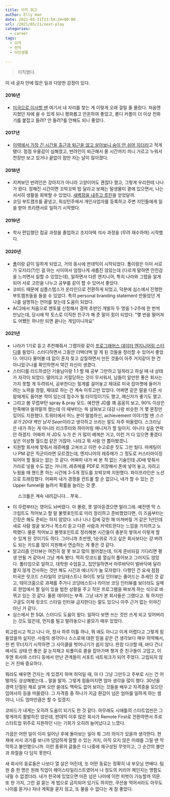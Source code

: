 ```yaml
---
title: 이직 회고
author: Elly Han
date: 2021-05-21T23:54:24+00:00
url: /2021/05/21/next-play
categories:
  - career
tags:
  - 이직
  - 전직
  - 이민생활

---
```


> 이직했다. 

이 네 글자 안에 많은 일과 다양한 감정이 있다.

#### 2016년 
- [미국으로 이사할 땐](https://ellysalley.com/2017/01/04/20162017/) 여기서 내 자리를 찾는 게 이렇게 오래 걸릴 줄 몰랐다. 처음엔 지쳤던 차에 쉴 수 있게 되니 평화롭고 안온하여 좋았고, 롱디 커플이 더 이상 전화기를 붙잡고 들려? 안 들려?를 안해도 되니 좋았다.

#### 2017년 
- [이력에서 가장 긴 시간을 출근과 퇴근을 않고 살아보니 숨이 안 쉬어 지더라](https://ellysalley.com/2017/03/16/work/)고 적게 됐다. 점점 우울감이 심해졌고, 반려인이 퇴근해서 올 시간까지 끼니 거르고 누워서 천장만 보고 있거나 끝없이 잠만 자는 날이 많아졌다.

#### 2018년
- 지켜보던 반려인은 강아지가 아니라 고양이어도 괜찮다 했고, 그렇게 우리한테 나나가 왔다. 정해진 시간이면 꼬박꼬박 밥 달라고 보채는 털생물이 곁에 있으면서, 나는 서서히 생활을 회복할 수 있었다. [새벽잠을 내주고 루틴](https://brunch.co.kr/@ellysalley/2)을 얻었달까. 
- 코딩 부트캠프를 끝냈고, 워싱턴주에서 개인사업자를 등록하고 주변 지인들에게 일을 받아 프리랜서로 일하기 시작했다. 

#### 2019년
- 학사 편입했던 컴공 과정을 졸업하고 조지아텍 석사 과정을 (무려 재수하여) 시작했다.

#### 2020년
- [폴](https://youtu.be/pgsAMqJ2StU)이랑 같이 일하게 되었고, 거의 동시에 판데믹이 시작되었다. 폴이랑은 이미 서로가 모지리(?)인 걸 아는 사이여서 엄청나게 새롭진 않았는데 (다르게 말하면 안전감을 느끼면서 일할 수 있었는데), 일하면서 다른 엔지니어, 특히 나라와 그랩을 알게 되어 서로 고민을 나누고 공부를 같이 할 수 있어서 좋았다. 
- 코비드 때문에 심플스텝스가 온라인으로 전환하게 되었고, 덕분에 심스에서 진행한 부트캠프들을 들을 수 있었다. 특히 personal branding statement 만들었던 게 나를 설명하는 언어를 찾는데 도움이 되었다. 
- AC2에서 처음으로 멘토를 신청해서 경력 초반인 개발자 두 명을 1-2주에 한 번씩 만났는데, 당시에 막 토스로 이직한 친구가 해 준 말이 힘이 되었다. "몇 번을 떨어져도 어쨌든 하나만 되면 끝나는 게임이니까요"

#### 2021년 
- 나라가 1기로 듣고 추천해줘서 그랩이랑 같이 [프로그래머스 데이터 엔지니어링 스터디](https://programmers.co.kr/learn/courses/11710)를 들었다. 스터디하면서 그동안 더벅더벅 알 게 된 것들을 정리할 수 있어서 좋았다. 어디다 물어볼 데 없이 혼자 찾고 삽질하면서 만든 것들이 아주 거지같이 한 건 아니었구나를 확인하면서 약간 자신이 생겼다. 
- 스터디를 리드하셨던 기용님이랑 1:1 할 때 공부 그만하고 일하라고 하실 때 내 상태가 자각이 되었다. 떨어지고 거절당하는 것이 무서워서, 남들이 알만한 좋은 회사는 가지 못할 게 두려워서, 공부한다는 핑계를 걸어놓고 제대로 미국 잡마켓에 들어가려는 노력을 정말, 제대로 하는 건 계속 미루고만 있었다. 어쩌면 같은 말을 다른 사람에게도 들어본 적이 있는데 접수가 될 타이밍이기도 했고, 메신저가 좋기도 했고.
- 그리고 봄 무렵부턴 spray & pray 모드. 예전엔 JD를 꽤 꼼꼼히 보고, 90% 이상은 만족해야 쓸까말까 했는데 이 때부터는 쓱 살펴보고 대강 나랑 비슷한 거 몇 문장만 있어도 지원했다. 트위터에서 어느 분이 말씀하신, achievement 이야기할 땐 *스스로가 20대 백인 남자 Sean*이라고 생각하고 쓰라는 말도 자주 떠올렸다. 스크리닝은 내가 하는 게 아니라 리크루터와 하이어링 매니저가 할 일이지. 아니다 싶음 연락 안 하겠지. 어짜피 저 JD도 누가 쓴 거 많이 베껴쓴 거고, 이런 거 다 있으면 좋겠다 싶은 이상형 월드컵 같은 거잖아. 나라고 뭐 사람 안 뽑아봤겠니.
- 지원할 회사에 맞춰서 레쥬메를 고쳐쓰고 이런 수고로운 짓도 그만 뒀다. 마케팅이나 PM 같은 직군이라면 모르겠는데, 엔지니어의 레쥬메가 그 정도로 커스터마이징 되어야 할 필요는 없는 것 같다. 어짜피 내가 써 본 적 없는 기술인데 JD에 맞춰서 가라로 넣을 수도 없는 거니까. 레쥬메를 PDF로 저장해서 폰에 넣어 놓고, 자려고 누웠을 때 핸드폰 하는 시간에 3-5개 정도를 꼬박꼬박 지원했다. 파이프라인은 노션으로 트래킹했다. 어짜피 내가 경쟁을 컨트롤 할 순 없으니, 내가 할 수 있는 건 Upper funnel을 늘려서 확률을 늘리는 것 뿐.  

<figure class="image">
  <img src="/images/2021/tracking.png" alt="">
  <figcaption>스크롤은 계속 내려갑니다... 쭈욱...</figcaption>
</figure>

- 이 무렵부터는 영어도 놔버렸다. 아 몰랑, 못 알아듣겠으면 말라그래. 예전엔 막 스크립트도 적어보고 할 말 불렛포인트로 미리 정리하고 준비했었다면, 이 즈음부터는 긴장은 해도 준비는 하지 않았다. 너나 나나 집에 갖힌 채 미쳐버릴 거 같은 1년인데 새로 사람 얼굴 보거나 목소리 듣고 다른 사람과 커넥트한다는 느낌을 가지려고 노력했다. 물론 적어보고 불렛포인트로 정리해본 시간들이 충분히 쌓여서 이렇게 할 수 있게 된 것이기도 하다. 그러니까 초반엔, 1순위로 가고 싶은 회사보다는 걍 버려도 되는 카드를 많이 지원해서 연습하는 게 좋은 것 같다.
- 알고리즘 인터뷰는 여전히 잘 못 보고 많이 떨어졌는데, 이게 준비되길 기다리면 평생 안될 거 같아서 그냥 계속 봤다. 딱히 릿코드를 열심히 풀어보고 그러지도 않았다. 풀타임으로 일하고, 대학원 수업듣고, 집안일하면서 마루바닥이 발바닥에 달라붙지 않게 건사하는 것만 해도 시간과 에너지가 늘 모자랐다. 다행인 건 요새 점점 미국은 릿코드 스타일의 코딩테스트나 화이트 보딩 인터뷰는 줄어드는 추세인 것 같고, 테이크홈으로 과제를 주거나 코딩테스트나 라이브 코딩 인터뷰를 보더라도 실제로 현업에서 짤 일이 있을 법한 상황을 주고 작은 프로그램을 짜보게 하는 식으로 바뀌고 있는 것 같다. 물론 데이터는 부족. 그냥 내가 본 회사들은 그랬다고. 뭐 하지만 구글도 이제 릿코드 스타일 인터뷰 금지한다는 말도 있으니 아주 근거 없는 이야긴 아닌 거 같다. 
- 심스에서 한 SQL 스터디도 도움이 됬다. 일하다 보면 쓰는 것만 쓰게 되고 잊어버리는 것도 많은데, 먼지를 털고 말려놓으니 쓸모가 매우 있었다. 

회고랍시고 적고 나니 아, 장사 하루 이틀 하나, 뭐 애도 아니고 이게 어렵다고 그렇게 힘들었을까 싶지만. 사람의 생각이나 스스로에 대한 믿음 같은 건 생각보다 매우 허약해서, 한 번 무너지기 시작하면 그 사이클을 벗어나기가 쉽지 않다. 한참 다크할 때, 바다 건너에서도 상태 안 좋은 걸 눈치채고 되풀이로 콜을 잡아가며 챙겨 준 친구들이 고맙고, 이후엔 회사와 스터디 등에서 만난 관계들이 서포트 네트워크가 되어 주었다. 고립되지 않는 거 진짜 중요하다. 

뭐라도 배우면 건지는 게 있겠지 하며 허덕일 때, 아 다 그냥 그만두고 주부로 사는 건 어떨까도 상상해봤는데... 말을 말자. 그렇게 힘들어지면 엄마 생각을 많이 했다. 30년을 경력 단절된 채로 살며 오만 쓸데도 맥락도 없어 보이는 것들을 배우고 자격증을 모으던 임여사의 등을 떠올렸다. 그 자격증 중 하나가 지금 환갑이 넘은 엄마를 일하게 하는 셈이니, 나도 엄마만큼은 할 수 있겠지. 

코비드가 내게는 오히려 도움이 되기도 한 것 같다. 아무래도 시애틀의 스타트업씬은 그렇게까지 활발하진 않은데, 판데믹 이후 많은 회사가 Remote First로 전환하면서 주로 스타트업 위주로 지원하던 나는 기회가 오히려 늘어났다고 느꼈다. 

가끔은 어떤 일이 이미 일어난 후에 돌아보는 일이 뭐 그리 의미가 있을까 생각한다. 현재에 서서 과거를 보니까 담담하게 말할 수 있는 거지, 아직 오지 않은 미래를 그릴 땐 막막하고 불안했으니까. 이런 종류의 글들은 다 나중에 재구성된 무엇이고, 그 순간의 불안과 좌절을 다 담지 못한다. 

새 회사의 동료들은 나보다 열 살은 어린데, 또 어떤 동료는 정확히 내 부모님 연배다. 팀원 중 한 명은 원래 직업이 헤어스타일리스트였어서 나 정도의 커리어 체인지는 명함도 내밀 수 없겠더라. 내가 한국에 있었으면 마흔 넘은 나이에 이런 피벗이 가능할까 의문. 또 한 가지, 그런 걸 묻는 게 법으로 금지되어 있기도 하지만, 쿠션을 먹어서라도 아무도 나이를 묻거나 자녀 계획을 묻지 않고, 또 물을 수 없다는 게 참 좋았다.